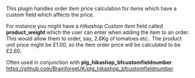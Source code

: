 This plugin handles order item price calculation for items which have a custom field which affects the price.

For instance you might have a _Hikashop Custom Item_ field called **product_weight**
which the user can enter when adding the item to an order.
This would allow them to order, say, 2.6Kg of tomatoes etc..
The product unit price might be £1.00, so the item order price will be calculated to be £2.60.

Often used in conjunction with **plg_hikashop_bfcustomfieldnumber**<br/>
https://github.com/BrainforgeUK/plg_hikashop_bfcustomfieldnumber 

